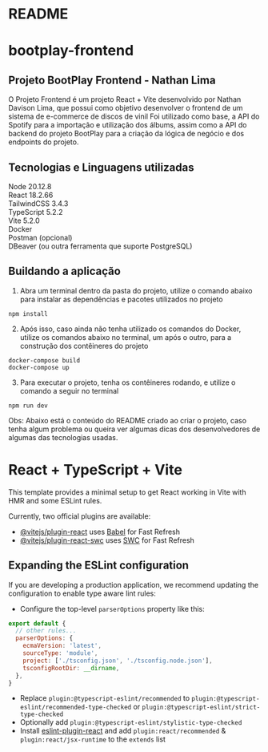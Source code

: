 # README

# bootplay-frontend

## Projeto BootPlay Frontend - Nathan Lima

O Projeto Frontend é um projeto React + Vite desenvolvido por Nathan Davison Lima, que possui como objetivo desenvolver o frontend de um sistema de e-commerce de discos de vinil
Foi utilizado como base, a API do Spotify para a importação e utilização dos álbums, assim como a API do backend do projeto BootPlay para a criação da lógica de negócio e dos endpoints do projeto.

## Tecnologias e Linguagens utilizadas

Node 20.12.8    
React 18.2.66   
TailwindCSS 3.4.3   
TypeScript 5.2.2    
Vite 5.2.0  
Docker  
Postman (opcional)  
DBeaver (ou outra ferramenta que suporte PostgreSQL)

## Buildando a aplicação

1. Abra um terminal dentro da pasta do projeto, utilize o comando abaixo para instalar as dependências e pacotes utilizados no projeto
```properties
npm install
```

2. Após isso, caso ainda não tenha utilizado os comandos do Docker, utilize os comandos abaixo no terminal, um após o outro, para a construção dos contêineres do projeto
```properties
docker-compose build
docker-compose up
```
3. Para executar o projeto, tenha os contêineres rodando, e utilize o comando a seguir no terminal
```properties
npm run dev
```

Obs: Abaixo está o conteúdo do README criado ao criar o projeto, caso tenha algum problema ou queira ver algumas dicas dos desenvolvedores de algumas das tecnologias usadas.


# React + TypeScript + Vite

This template provides a minimal setup to get React working in Vite with HMR and some ESLint rules.

Currently, two official plugins are available:

- [@vitejs/plugin-react](https://github.com/vitejs/vite-plugin-react/blob/main/packages/plugin-react/README.md) uses [Babel](https://babeljs.io/) for Fast Refresh
- [@vitejs/plugin-react-swc](https://github.com/vitejs/vite-plugin-react-swc) uses [SWC](https://swc.rs/) for Fast Refresh

## Expanding the ESLint configuration

If you are developing a production application, we recommend updating the configuration to enable type aware lint rules:

- Configure the top-level `parserOptions` property like this:

```js
export default {
  // other rules...
  parserOptions: {
    ecmaVersion: 'latest',
    sourceType: 'module',
    project: ['./tsconfig.json', './tsconfig.node.json'],
    tsconfigRootDir: __dirname,
  },
}
```

- Replace `plugin:@typescript-eslint/recommended` to `plugin:@typescript-eslint/recommended-type-checked` or `plugin:@typescript-eslint/strict-type-checked`
- Optionally add `plugin:@typescript-eslint/stylistic-type-checked`
- Install [eslint-plugin-react](https://github.com/jsx-eslint/eslint-plugin-react) and add `plugin:react/recommended` & `plugin:react/jsx-runtime` to the `extends` list
